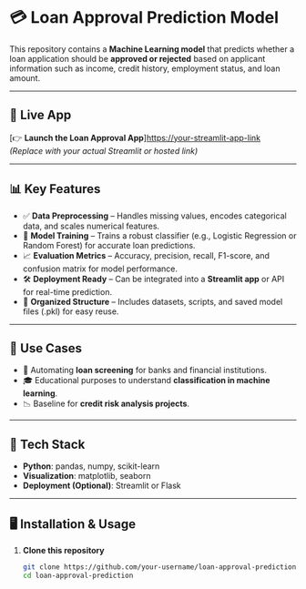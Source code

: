 # 💳 Loan Approval Prediction Model

This repository contains a **Machine Learning model** that predicts whether a loan application should be **approved or rejected** based on applicant information such as income, credit history, employment status, and loan amount.

---

## 🔗 Live App
[👉 **Launch the Loan Approval App**][https://your-streamlit-app-link](https://miniprojectdataengineering-himanshu.streamlit.app/)  
*(Replace with your actual Streamlit or hosted link)*

---

## 📊 Key Features
- ✅ **Data Preprocessing** – Handles missing values, encodes categorical data, and scales numerical features.  
- 🤖 **Model Training** – Trains a robust classifier (e.g., Logistic Regression or Random Forest) for accurate loan predictions.  
- 📈 **Evaluation Metrics** – Accuracy, precision, recall, F1-score, and confusion matrix for model performance.  
- 🛠 **Deployment Ready** – Can be integrated into a **Streamlit app** or API for real-time prediction.  
- 📂 **Organized Structure** – Includes datasets, scripts, and saved model files (.pkl) for easy reuse.  

---

## 🚀 Use Cases
- 🏦 Automating **loan screening** for banks and financial institutions.  
- 🎓 Educational purposes to understand **classification in machine learning**.  
- 📉 Baseline for **credit risk analysis projects**.  

---

## 🧰 Tech Stack
- **Python**: pandas, numpy, scikit-learn  
- **Visualization**: matplotlib, seaborn  
- **Deployment (Optional)**: Streamlit or Flask  

---

## 🖥️ Installation & Usage

1. **Clone this repository**  
   ```bash
   git clone https://github.com/your-username/loan-approval-prediction.git
   cd loan-approval-prediction
